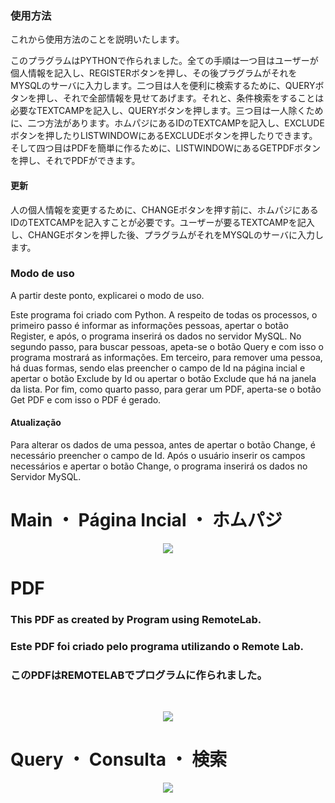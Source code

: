 <h3>使用方法</h3>

これから使用方法のことを説明いたします。

このプラグラムはPYTHONで作られました。全ての手順は一つ目はユーザーが個人情報を記入し、REGISTERボタンを押し、その後プラグラムがそれをMYSQLのサーバに入力します。二つ目は人を便利に検索するために、QUERYボタンを押し、それで全部情報を見せてあげます。それと、条件検索をすることは必要なTEXTCAMPを記入し、QUERYボタンを押します。三つ目は一人除くために、二つ方法があります。ホムパジにあるIDのTEXTCAMPを記入し、EXCLUDEボタンを押したりLISTWINDOWにあるEXCLUDEボタンを押したりできます。そして四つ目はPDFを簡単に作るために、LISTWINDOWにあるGETPDFボタンを押し、それでPDFができます。

<h4>更新</h4>

人の個人情報を変更するために、CHANGEボタンを押す前に、ホムパジにあるIDのTEXTCAMPを記入すことが必要です。ユーザーが要るTEXTCAMPを記入し、CHANGEボタンを押した後、プラグラムがそれをMYSQLのサーバに入力します。

<h3>Modo de uso</h3>

A partir deste ponto, explicarei o modo de uso.

Este programa foi criado com Python. A respeito de todas os processos, o primeiro passo é informar as informações pessoas, apertar o botão Register, e após, o programa inserirá os dados no servidor MySQL. No segundo passo, para buscar pessoas, apeta-se o botão Query e com isso o programa mostrará as informações. Em terceiro, para remover uma pessoa, há duas formas, sendo elas preencher o campo de Id na página incial e apertar o botão Exclude by Id ou apertar o botão Exclude que há na janela da lista. Por fim, como quarto passo, para gerar um PDF, aperta-se o botão Get PDF e com isso o PDF é gerado.

<h4>Atualização</h4>

Para alterar os dados de uma pessoa, antes de apertar o botão Change, é necessário preencher o campo de Id. Após o usuário inserir os campos necessários e apertar o botão Change, o programa inserirá os dados no Servidor MySQL.

<h1>Main ・ Página Incial ・ ホムパジ</h1>

<p align="center">
<img src="https://user-images.githubusercontent.com/82424514/138757363-ed93bdf0-6970-4640-9164-ab776154a3d7.png">
</p>

<h1>PDF</h1>

<h3>This PDF as created by Program using RemoteLab.</h3>
<h3>Este PDF foi criado pelo programa utilizando o Remote Lab.</h3>
<h3>このPDFはREMOTELABでプログラムに作られました。</h3><br>

<p align="center">
<img src=https://user-images.githubusercontent.com/82424514/138619034-f6664f4c-4910-4e5f-9e3e-20edaa3c3853.png>
</p>

<h1>Query ・ Consulta ・ 検索</h1>

<p align="center">
<img src=https://user-images.githubusercontent.com/82424514/138619031-dd5ee60a-1352-402a-a59d-8f7c2899c6ae.png>
</p>
